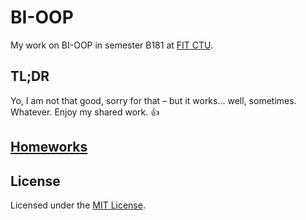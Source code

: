 # BI-OOP

My work on BI-OOP in semester B181 at [FIT CTU](https://fit.cvut.cz/en).

## TL;DR

Yo, I am not that good, sorry for that – but it works... well, sometimes. Whatever. Enjoy my shared work. :thumbsup:

## [Homeworks](homeworks)

## License

Licensed under the [MIT License](LICENSE).
